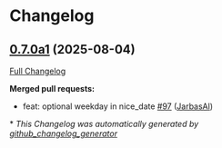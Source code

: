 # Changelog

## [0.7.0a1](https://github.com/OpenVoiceOS/ovos-date-parser/tree/0.7.0a1) (2025-08-04)

[Full Changelog](https://github.com/OpenVoiceOS/ovos-date-parser/compare/0.6.5...0.7.0a1)

**Merged pull requests:**

- feat: optional weekday in nice\_date [\#97](https://github.com/OpenVoiceOS/ovos-date-parser/pull/97) ([JarbasAl](https://github.com/JarbasAl))



\* *This Changelog was automatically generated by [github_changelog_generator](https://github.com/github-changelog-generator/github-changelog-generator)*
